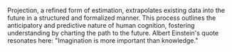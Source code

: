
Projection, a refined form of estimation, extrapolates existing data into the future in a structured and formalized manner. This process outlines the anticipatory and predictive nature of human cognition, fostering understanding by charting the path to the future. Albert Einstein's quote resonates here: "Imagination is more important than knowledge."


